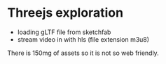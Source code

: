 
# Threejs exploration
* loading gLTF file from sketchfab
* stream video in with hls (file extension m3u8)

There is 150mg of assets so it is not so web friendly.
